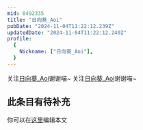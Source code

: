 ```yaml
---
mid: 8492335
title: "日向葵_Aoi"
pubDate: "2024-11-04T11:22:12.239Z"
updatedDate: "2024-11-04T11:22:12.240Z"
profile:
  {
    Nickname: ["日向葵_Aoi"],
  }
---
```


关注[日向葵_Aoi](https://space.bilibili.com/8492335)谢谢喵~ 关注[日向葵_Aoi](https://space.bilibili.com/8492335)谢谢喵~

## 此条目有待补充
你可以在[这里](https://github.com/Yuhanawa/VTuber.ICU/edit/master/src/content/v/日向葵_Aoi/index.md)编辑本文

